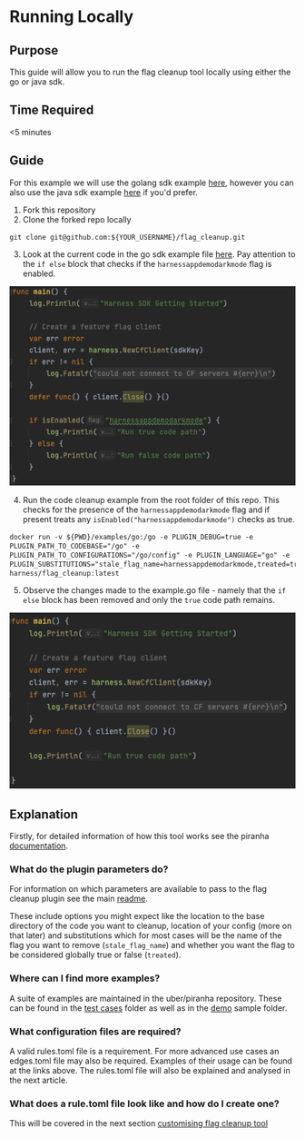 # Running Locally

## Purpose
This guide will allow you to run the flag cleanup tool locally using either the go or java sdk.

## Time Required
<5 minutes 

## Guide
For this example we will use the golang sdk example [here](../examples/go), however you can also use the java sdk example [here](../examples/java) if you'd prefer.

1. Fork this repository
2. Clone the forked repo locally

```
git clone git@github.com:${YOUR_USERNAME}/flag_cleanup.git
```
3. Look at the current code in the go sdk example file [here](../examples/go/example.go). Pay attention to the `if else` block that checks if the `harnessappdemodarkmode` flag is enabled.

![Before](./images/before.png "Before")

4. Run the code cleanup example from the root folder of this repo. This checks for the presence of the `harnessappdemodarkmode` flag and if present treats any `isEnabled("harnessappdemodarkmode")` checks as true.

```shell
docker run -v ${PWD}/examples/go:/go -e PLUGIN_DEBUG=true -e PLUGIN_PATH_TO_CODEBASE="/go" -e PLUGIN_PATH_TO_CONFIGURATIONS="/go/config" -e PLUGIN_LANGUAGE="go" -e PLUGIN_SUBSTITUTIONS="stale_flag_name=harnessappdemodarkmode,treated=true" harness/flag_cleanup:latest
```

5. Observe the changes made to the example.go file - namely that the `if else` block has been removed and only the `true` code path remains. 

![After](./images/after.png "After")

## Explanation
Firstly, for detailed information of how this tool works see the piranha [documentation](https://github.com/uber/piranha/blob/master/POLYGLOT_README.md).

### What do the plugin parameters do?
For information on which parameters are available to pass to the flag cleanup plugin see the main [readme](../README.md#parameters). 

These include options you might expect like the location to the base directory of the code you want to cleanup, location of your config (more on that later) and substitutions which for most cases will be the name of the flag you want to remove (`stale_flag_name`) and whether you want the flag to be considered globally true or false (`treated`).

### Where can I find more examples?
A suite of examples are maintained in the uber/piranha repository. These can be found in the [test cases](https://github.com/uber/piranha/tree/master/test-resources) folder as well as in the [demo](https://github.com/uber/piranha/tree/master/demo) sample folder. 

### What configuration files are required?
A valid rules.toml file is a requirement. For more advanced use cases an edges.toml file may also be required. Examples of their usage can be found at the links above. The rules.toml file will also be explained and analysed in the next article.

### What does a rule.toml file look like and how do I create one?
This will be covered in the next section [customising flag cleanup tool](./2_customising.md)
